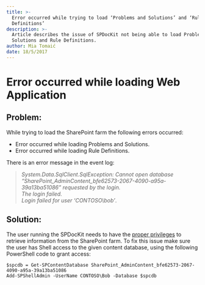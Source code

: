 ```yaml
---
title: >-
  Error occurred while trying to load ‘Problems and Solutions’ and ‘Rule
  Definitions’
description: >-
  Article describes the issue of SPDocKit not being able to load Problems and
  Solutions and Rule Definitions.
author: Mia Tomaić
date: 18/5/2017
---
```


# Error occurred while loading Web Application

## Problem:

While trying to load the SharePoint farm the following errors occurred:

* Error occurred while loading Problems and Solutions.
* Error occurred while loading Rule Definitions.

There is an error message in the event log:

> _System.Data.SqlClient.SqlException: Cannot open database “SharePoint\_AdminContent\_bfe62573-2067-4090-a95a-39a13ba51086” requested by the login.  
> The login failed.  
> Login failed for user ‘CONTOSO\bob’_.

## Solution:

The user running the SPDocKit needs to have the [proper privileges](https://github.com/SysKitTeam/docs-spdockit/tree/2360289fc7d821b73ecc9028cb81cf8f58fa0d72/troubleshooting/requirements/user-permissions-requirements.md) to retrieve information from the SharePoint farm. To fix this issue make sure the user has Shell access to the given content database, using the following PowerShell code to grant access:

```text
$spcdb = Get-SPContentDatabase SharePoint_AdminContent_bfe62573-2067-4090-a95a-39a13ba51086
Add-SPShellAdmin -UserName CONTOSO\Bob -Database $spcdb
```

